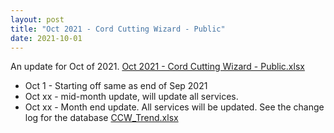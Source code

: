 ```yaml
---
layout: post
title: "Oct 2021 - Cord Cutting Wizard - Public"
date: 2021-10-01
---
```

<p>An update for Oct of 2021. <a href="/Oct 2021 - Cord Cutting Wizard - Public.xlsx">Oct 2021 - Cord Cutting Wizard - Public.xlsx</a>
  <p>
    <ul>
      <li>Oct 1 - Starting off same as end of Sep 2021
      <li>Oct xx - mid-month update, will update all services. 
      <li>Oct xx - Month end update. All services will be updated. See the change log for the database <a href="/CCW_Trend.xlsx">CCW_Trend.xlsx</a>
